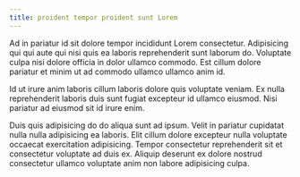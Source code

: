 ```yaml
---
title: proident tempor proident sunt Lorem
---
```


Ad in pariatur id sit dolore tempor incididunt Lorem consectetur. Adipisicing qui qui aute qui nisi quis ea laboris reprehenderit sunt laborum do. Voluptate culpa nisi dolore officia in dolor ullamco commodo. Est cillum dolore pariatur et minim ut ad commodo ullamco ullamco anim id.

Id ut irure anim laboris cillum laboris dolore quis voluptate veniam. Ex nulla reprehenderit laboris duis sunt fugiat excepteur id ullamco eiusmod. Nisi pariatur ad eiusmod sit id irure enim.

Duis quis adipisicing do do aliqua sunt ad ipsum. Velit in pariatur cupidatat nulla nulla adipisicing ea laboris. Elit cillum dolore excepteur nulla voluptate occaecat exercitation adipisicing. Tempor consectetur reprehenderit sit et consectetur voluptate ad duis ex. Aliquip deserunt ex dolore nostrud consectetur ullamco voluptate anim non labore adipisicing culpa.